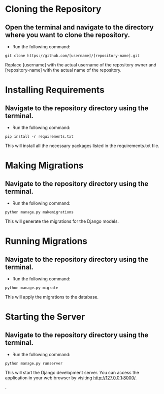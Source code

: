 # Cloning the Repository
## Open the terminal and navigate to the directory where you want to clone the repository.

- Run the following command:

```shell
git clone https://github.com/[username]/[repository-name].git
```
Replace [username] with the actual username of the repository owner and [repository-name] with the actual name of the repository.

# Installing Requirements
## Navigate to the repository directory using the terminal.

- Run the following command:

```shell
pip install -r requirements.txt
```
This will install all the necessary packages listed in the requirements.txt file.

# Making Migrations
## Navigate to the repository directory using the terminal.

- Run the following command:

```shell
python manage.py makemigrations
```
This will generate the migrations for the Django models.

# Running Migrations
## Navigate to the repository directory using the terminal.

- Run the following command:

```shell
python manage.py migrate
```
This will apply the migrations to the database.

# Starting the Server
## Navigate to the repository directory using the terminal.

- Run the following command:

```shell
python manage.py runserver
```
This will start the Django development server. You can access the application in your web browser by visiting http://127.0.0.1:8000/.


.
